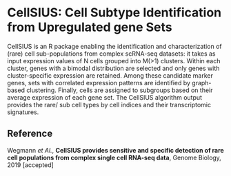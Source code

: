# CellSIUS: Cell Subtype Identification from Upregulated gene Sets
CellSIUS is an R package enabling the identification and characterization
of (rare) cell sub-populations from complex scRNA-seq datasets:
it takes as input expression values of N cells grouped into M(>1)
clusters. Within each cluster, genes with a bimodal distribution
are selected and only genes with cluster-specific expression are
retained. Among these candidate marker genes, sets with correlated
expression patterns are identified by graph-based clustering.
Finally, cells are assigned to subgroups based on their average
expression of each gene set. The CellSIUS algorithm output provides the
rare/ sub cell types by cell indices and their transcriptomic signatures.

## Reference
Wegmann *et Al.*, **CellSIUS provides sensitive and specific detection of rare cell populations from complex single cell RNA-seq data**, Genome Biology, 2019 [accepted]


